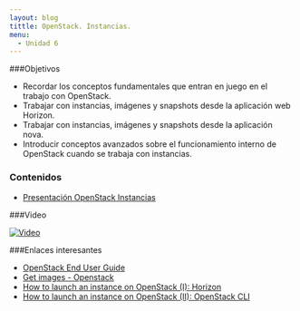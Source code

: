 ```yaml
---
layout: blog
tittle: OpenStack. Instancias.
menu:
  - Unidad 6
---
```

###Objetivos

* Recordar los conceptos fundamentales que entran en juego en el trabajo con OpenStack.
* Trabajar con instancias, imágenes y snapshots desde la aplicación web Horizon.
* Trabajar con instancias, imágenes y snapshots desde la aplicación nova.
* Introducir conceptos avanzados sobre el funcionamiento interno de OpenStack cuando se trabaja con instancias.

### Contenidos

* [Presentación OpenStack Instancias](presentacion_instancias)

###Video

[![Video](http://img.youtube.com/vi/3m5LeyI7Bss/0.jpg)](https://www.youtube.com/watch?v=XYOme2eNQTg)

###Enlaces interesantes

* [OpenStack End User Guide](http://docs.openstack.org/user-guide/content/index.html)
* [Get images - Openstack](http://docs.openstack.org/image-guide/content/ch_obtaining_images.html)
* [How to launch an instance on OpenStack (I): Horizon](http://albertomolina.wordpress.com/2013/11/20/how-to-launch-an-instance-on-openstack-i-horizon/)
* [How to launch an instance on OpenStack (II): OpenStack CLI](http://albertomolina.wordpress.com/2013/11/20/how-to-launch-an-instance-on-openstack-ii-openstack-cli/)
